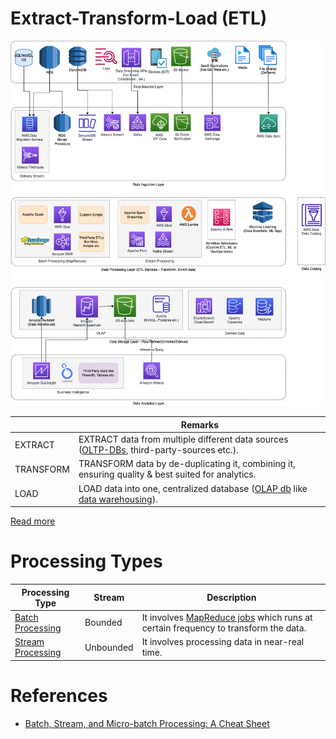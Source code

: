 
# Extract-Transform-Load (ETL)

![](../AWS-Data-Architecture-ETL-OLTP-OLAP-DataLake.png)

|           | Remarks                                                                                                                                                 |
|-----------|---------------------------------------------------------------------------------------------------------------------------------------------------------|
| EXTRACT   | EXTRACT data from multiple different data sources ([OLTP-DBs](../../3_DatabaseServices/OLTPvsOTAP.md), third-party-sources etc.).        |
| TRANSFORM | TRANSFORM data by de-duplicating it, combining it, ensuring quality & best suited for analytics.                                                        |
| LOAD      | LOAD data into one, centralized database ([OLAP db](../../3_DatabaseServices/OLTPvsOTAP.md) like [data warehousing](../StorageDBs/Glossaries/DataWarehouses.md)). |

[Read more](https://aws.amazon.com/what-is/etl/)

# Processing Types

| Processing Type                                 | Stream    | Description                                                                                                         |
|-------------------------------------------------|-----------|---------------------------------------------------------------------------------------------------------------------|
| [Batch Processing](BatchProcessing/Readme.md)   | Bounded   | It involves [MapReduce jobs](BatchProcessing/Glossaries/MapReduce.md) which runs at certain frequency to transform the data.   |
| [Stream Processing](StreamProcessing/Readme.md) | Unbounded | It involves processing data in near-real time.                                                                      |

# References
- [Batch, Stream, and Micro-batch Processing: A Cheat Sheet](https://www.upsolver.com/blog/batch-stream-a-cheat-sheet)
